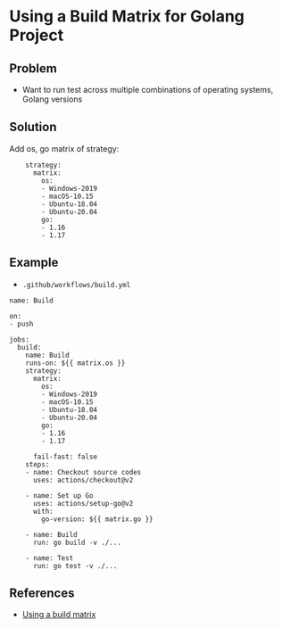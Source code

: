 # Using a Build Matrix for Golang Project

## Problem
* Want to run test across multiple combinations of operating systems, Golang versions

## Solution
Add os, go matrix of strategy:

```
    strategy:
      matrix:
        os:
        - Windows-2019
        - macOS-10.15
        - Ubuntu-18.04
        - Ubuntu-20.04
        go:
        - 1.16
        - 1.17
```

## Example
* `.github/workflows/build.yml`

```
name: Build

on:
- push

jobs:
  build:
    name: Build
    runs-on: ${{ matrix.os }}
    strategy:
      matrix:
        os:
        - Windows-2019
        - macOS-10.15
        - Ubuntu-18.04
        - Ubuntu-20.04
        go:
        - 1.16
        - 1.17

      fail-fast: false
    steps:
    - name: Checkout source codes
      uses: actions/checkout@v2

    - name: Set up Go
      uses: actions/setup-go@v2
      with:
        go-version: ${{ matrix.go }}

    - name: Build
      run: go build -v ./...

    - name: Test
      run: go test -v ./...
```

## References
* [Using a build matrix](https://docs.github.com/en/actions/learn-github-actions/managing-complex-workflows#using-a-build-matrix)
